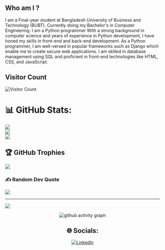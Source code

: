 ## Who am I ?
I am a Final-year student at Bangladesh University of Business and Technology (BUBT). Currently doing my Bachelor's in Computer Engineering.
I am a Python programmer With a strong background in computer science and years of experience in Python development, I have honed my skills in front-end and back-end development. As a Python programmer, I am well-versed in popular frameworks such as Django which enable 
me to create secure web applications. I am skilled in database management using SQL and proficient in front-end technologies like HTML, CSS, and JavaScript.

<!--
**Sajid1406/Sajid1406** is a ✨ _special_ ✨ repository because its `README.md` (this file) appears on your GitHub profile.

Here are some ideas to get you started:

- 🔭 I’m currently working on ...
- 🌱 I’m currently learning ...
- 👯 I’m looking to collaborate on ...
- 🤔 I’m looking for help with ...
- 💬 Ask me about ...
- 📫 How to reach me: ...
- 😄 Pronouns: ...
- ⚡ Fun fact: ...
-->
## Visitor Count
![Visitor Count](https://profile-counter.glitch.me/Sajid1406/count.svg)

# 📊 GitHub Stats:
![](https://github-readme-stats.vercel.app/api?username=Sajid1406&theme=gotham&hide_border=false&include_all_commits=false&count_private=false)<br/>
![](https://github-readme-streak-stats.herokuapp.com/?user=Sajid1406&theme=gotham&hide_border=false)<br/>
![](https://github-readme-stats.vercel.app/api/top-langs/?username=Sajid1406&theme=gotham&hide_border=false&include_all_commits=false&count_private=false&layout=compact)

## 🏆 GitHub Trophies
![](https://github-profile-trophy.vercel.app/?username=Sajid1406&theme=dracula&no-frame=true&no-bg=false&margin-w=4)

### ✍️ Random Dev Quote
![](https://quotes-github-readme.vercel.app/api?type=horizontal&theme=radical)

---
[![](https://visitcount.itsvg.in/api?id=Sajid1406&icon=0&color=0)](https://visitcount.itsvg.in)

<!-- Proudly created with GPRM ( https://gprm.itsvg.in ) -->
 
 <div align="center">
     
     
![github activity graph](https://activity-graph.herokuapp.com/graph?username=Sajid1406&theme=dracula&layout=compact&title_color=FF69B4&hide_border=true&area=true)
</div>
 
<div align="center">

## 🌐 Socials:
[![LinkedIn](https://img.shields.io/badge/LinkedIn-%230077B5.svg?logo=linkedin&logoColor=white)](https://linkedin.com/in/https://www.linkedin.com/in/Sajid1406/) 
 
